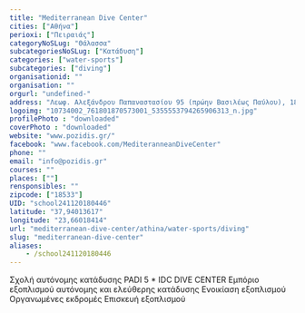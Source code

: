 ```yaml
---
title: "Mediterranean Dive Center"
cities: ["Αθήνα"]
perioxi: ["Πειραιάς"]
categoryNoSLug: "Θάλασσα"
subcategoriesNoSLug: ["Κατάδυση"]
categories: ["water-sports"]
subcategories: ["diving"]
organisationid: ""
organisation: ""
orgurl: "undefined-"
address: "Λεωφ. Αλεξάνδρου Παπαναστασίου 95 (πρώην Βασιλέως Παύλου), 185 33 Piraeus, Greece"
logoimg: "10734002_761801870573001_5355553794265906313_n.jpg"
profilePhoto : "downloaded"
coverPhoto : "downloaded"
website: "www.pozidis.gr/"
facebook: "www.facebook.com/MediteranneanDiveCenter"
phone: ""
email: "info@pozidis.gr"
courses: ""
places: [""]
rensponsibles: ""
zipcode: ["18533"]
UID: "school241120180446"
latitude: "37,94013617"
longitude: "23,66018414"
url: "mediterranean-dive-center/athina/water-sports/diving"
slug: "mediterranean-dive-center"
aliases:
    - /school241120180446
---
```





Σχολή αυτόνομης κατάδυσης PADI 5 * IDC DIVE CENTER Εμπόριο εξοπλισμού αυτόνομης και ελεύθερης κατάδυσης Ενοικίαση εξοπλισμού Οργανωμένες εκδρομές Επισκευή εξοπλισμού